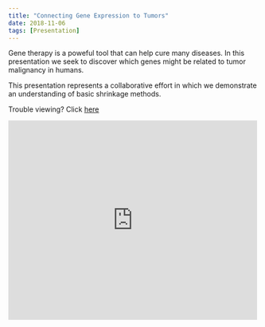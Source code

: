 ```yaml
---
title: "Connecting Gene Expression to Tumors"
date: 2018-11-06
tags: [Presentation]
---
```


Gene therapy is a poweful tool that can help cure many diseases. In this presentation we seek to discover which genes might be related to tumor malignancy in humans.

This presentation represents a collaborative effort in which we demonstrate an understanding of basic shrinkage methods.

Trouble viewing? Click [here](https://wzhorton.github.io/portfolio/Gene_Analysis_536.pdf)

<embed src="https://wzhorton.github.io/portfolio/Gene_Analysis_536.pdf#zoom=150" width="500" height="400"  type="application/pdf" />